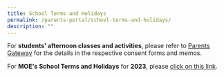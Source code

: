 ```yaml
---
title: School Terms and Holidays
permalink: /parents-portal/school-terms-and-holidays/
description: ""
---
```

For **students' afternoon classes and activities**, please refer to [Parents Gateway](https://pg.moe.edu.sg/) for the details in the respective consent forms and memos.

  
For **MOE's School Terms and Holidays** for **2023**, please [click on this link](https://www.moe.gov.sg/news/press-releases/20221019-school-terms-and-holidays-for-2023).
